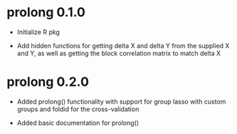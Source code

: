 # prolong 0.1.0

* Initialize R pkg

* Add hidden functions for getting delta X and delta Y from the supplied X and Y, as well as getting the block correlation matrix to match delta X

# prolong 0.2.0

* Added prolong() functionality with support for group lasso with custom groups and foldid for the cross-validation

* Added basic documentation for prolong()
